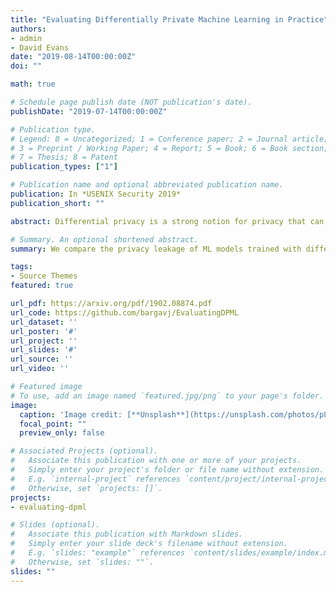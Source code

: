```yaml
---
title: "Evaluating Differentially Private Machine Learning in Practice"
authors:
- admin
- David Evans
date: "2019-08-14T00:00:00Z"
doi: ""

math: true

# Schedule page publish date (NOT publication's date).
publishDate: "2019-07-14T00:00:00Z"

# Publication type.
# Legend: 0 = Uncategorized; 1 = Conference paper; 2 = Journal article;
# 3 = Preprint / Working Paper; 4 = Report; 5 = Book; 6 = Book section;
# 7 = Thesis; 8 = Patent
publication_types: ["1"]

# Publication name and optional abbreviated publication name.
publication: In *USENIX Security 2019*
publication_short: ""

abstract: Differential privacy is a strong notion for privacy that can be used to prove formal guarantees, in terms of a privacy budget, $\epsilon$, about how much information is leaked by a mechanism. When used in privacy-preserving machine learning, the goal is typically to limit what can be inferred from the model about individual training records. However, the calibration of the privacy budget is not well understood. Implementations of privacy-preserving machine learning often select large values of $\epsilon$ in order to get acceptable utility of the model, with little understanding of the impact of such choices on meaningful privacy. Moreover, in scenarios where iterative learning procedures are used, relaxed definitions of differential privacy are often used which appear to reduce the needed privacy budget but present poorly understood trade-offs between privacy and utility. In this paper, we quantify the impact of these choices on privacy in experiments with logistic regression and neural network models. Our main finding is that there is no way to obtain privacy for free -- relaxed definitions of differential privacy that reduce the amount of noise needed to improve utility also increase the measured privacy leakage. Current mechanisms for differentially private machine learning rarely offer acceptable utility-privacy trade-offs for complex learning tasks$:$ settings that provide limited accuracy loss provide little effective privacy, and settings that provide strong privacy result in useless models.

# Summary. An optional shortened abstract.
summary: We compare the privacy leakage of ML models trained with different differential privacy relaxations and different privacy budgets.

tags:
- Source Themes
featured: true

url_pdf: https://arxiv.org/pdf/1902.08874.pdf
url_code: https://github.com/bargavj/EvaluatingDPML
url_dataset: ''
url_poster: '#'
url_project: ''
url_slides: '#'
url_source: ''
url_video: ''

# Featured image
# To use, add an image named `featured.jpg/png` to your page's folder. 
image:
  caption: 'Image credit: [**Unsplash**](https://unsplash.com/photos/pLCdAaMFLTE)'
  focal_point: ""
  preview_only: false

# Associated Projects (optional).
#   Associate this publication with one or more of your projects.
#   Simply enter your project's folder or file name without extension.
#   E.g. `internal-project` references `content/project/internal-project/index.md`.
#   Otherwise, set `projects: []`.
projects:
- evaluating-dpml

# Slides (optional).
#   Associate this publication with Markdown slides.
#   Simply enter your slide deck's filename without extension.
#   E.g. `slides: "example"` references `content/slides/example/index.md`.
#   Otherwise, set `slides: ""`.
slides: ""
---
```



